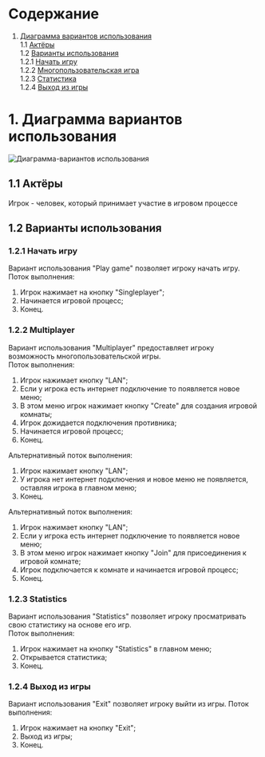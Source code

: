 # Содержание
1. [Диаграмма вариантов использования](#1Диаграмма-вариантов-использования)  
1.1 [Актёры](#11-Актёры)  
1.2 [Варианты использования](#12-Варианты-использования)  
1.2.1 [Начать игру](#121-Начать-игру)  
1.2.2 [Многопользовательская игрa](#122-Multiplayer)  
1.2.3 [Статистика](#123-Statistics)  
1.2.4 [Выход из игры](#124-Выход-из-игры)   
# 1. Диаграмма вариантов использования 
![Диаграмма-вариантов использования](https://github.com/RuslanGitelman/GeoQuiz/blob/master/Diagrams/Use%20Case/UseCase.png) 
## 1.1 Актёры 
  Игрок - человек, который принимает участие в игровом процессе  

## 1.2 Варианты использования 
### 1.2.1 Начать игру  
Вариант использования "Play game" позволяет игроку начать игру.  
Поток выполнения:
 1. Игрок нажимает на кнопку "Singleplayer";
 2. Начинается игровой процесс;
 3. Конец.  
    
### 1.2.2 Multiplayer
Вариант использования "Multiplayer" предоставляет игроку возможность многопользовательской игры.  
Поток выполнения:  
 1. Игрок нажимает кнопку "LAN";
 2. Если у игрока есть интернет подключение то появляется новое меню;
 3. В этом меню игрок нажимает кнопку "Create" для создания игровой комнаты;
 4. Игрок дожидается подключения противника;
 5. Начинается игровой процесс;
 6. Конец.
 
Альтернативный поток выполнения: 
 1. Игрок нажимает кнопку "LAN";
 2. У игрока нет интернет подключения и новое меню не появляется, оставляя игрока в главном меню;
 3. Конец. 
 
Альтернативный поток выполнения: 
 1. Игрок нажимает кнопку "LAN";
 2. Если у игрока есть интернет подключение то появляется новое меню;
 3. В этом меню игрок нажимает кнопку "Join" для присоединения к игровой комнате;
 4. Игрок подключается к комнате и начинается игровой процесс;
 5. Конец.
    
### 1.2.3 Statistics  
Вариант использования "Statistics" позволяет игроку просматривать свою статистику на основе его игр.  
Поток выполнения:
 1. Игрок нажимает на кнопку "Statistics" в главном меню;
 2. Открывается статистика;
 3. Конец.  
  
### 1.2.4 Выход из игры 
Вариант использования "Exit" позволяет игроку выйти из игры.
Поток выполнения:
 1. Игрок нажимает на кнопку "Exit";
 2. Выход из игры;
 3. Конец.

